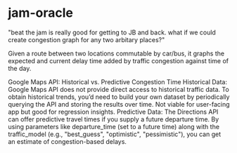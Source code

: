 # jam-oracle
"beat the jam is really good for getting to JB and back. what if we could create congestion graph for any two arbitary places?"

Given a route between two locations commutable by car/bus, it graphs the expected and current delay time added by traffic congestion against time of the day. 

Google Maps API: Historical vs. Predictive Congestion Time
Historical Data:
Google Maps API does not provide direct access to historical traffic data. To obtain historical trends, you’d need to build your own dataset by periodically querying the API and storing the results over time. Not viable for user-facing app but good for regression insights.
Predictive Data:
The Directions API can offer predictive travel times if you supply a future departure time. By using parameters like departure_time (set to a future time) along with the traffic_model (e.g., "best_guess", "optimistic", "pessimistic"), you can get an estimate of congestion-based delays.

